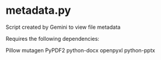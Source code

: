 # metadata.py
Script created by Gemini to view file metadata

Requires the following dependencies:  

Pillow mutagen PyPDF2 python-docx openpyxl python-pptx

